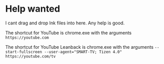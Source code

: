 # Help wanted
I cant drag and drop lnk files into here. Any help is good.

The shortcut for YouTube is chrome.exe with the arguments `https://youtube.com`

The shortcut for YouTube Leanback is chrome.exe with the arguments `--start-fullscreen --user-agent="SMART-TV; Tizen 4.0" https://youtube.com/tv`
